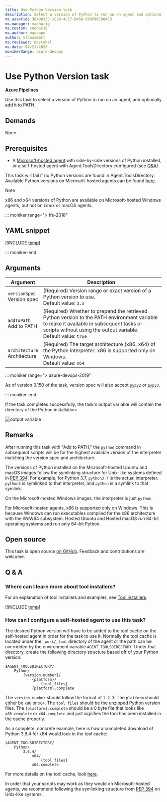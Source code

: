 ```yaml
---
title: Use Python Version task
description: Select a version of Python to run on an agent and optionally add it to PATH
ms.assetid: 3E49833C-1C28-4C17-B45A-569F06C00AC3
ms.manager: madhurig
ms.custom: seodec18
ms.author: macoope
author: vtbassmatt
ms.reviewer: dastahel
ms.date: 04/21/2020
monikerRange: azure-devops
---
```


# Use Python Version task

**Azure Pipelines**

Use this task to select a version of Python to run on an agent, and optionally add it to PATH.

## Demands

None

## Prerequisites

- A [Microsoft-hosted agent](../../agents/hosted.md#software) with side-by-side versions of Python installed, or a self-hosted agent with Agent.ToolsDirectory configured (see [Q&A](#how-can-i-configure-a-self-hosted-agent-to-use-this-task)).

This task will fail if no Python versions are found in Agent.ToolsDirectory. Available Python versions on Microsoft-hosted agents can be found [here](../../agents/hosted.md#software).

> [!Note]
> x86 and x64 versions of Python are available on Microsoft-hosted Windows agents, but not on Linux or macOS agents.

::: moniker range="> tfs-2018"

## YAML snippet

[!INCLUDE [temp](../includes/yaml/UsePythonVersionV0.md)]

::: moniker-end

## Arguments

| Argument                         | Description                                                                                                                                                                                                  |
| -------------------------------- | ------------------------------------------------------------------------------------------------------------------------------------------------------------------------------------------------------------ |
| `versionSpec`<br/> Version spec  | (Required) Version range or exact version of a Python version to use. <br/>Default value: `3.x`                                                                                                              |
| `addToPath`<br/> Add to PATH     | (Required) Whether to prepend the retrieved Python version to the PATH environment variable to make it available in subsequent tasks or scripts without using the output variable.<br/>Default value: `true` |
| `architecture`<br/> Architecture | (Required) The target architecture (x86, x64) of the Python interpreter. x86 is supported only on Windows.<br/>Default value: `x64`                                                                          |

::: moniker range="> azure-devops-2019"

As of version 0.150 of the task, version spec will also accept `pypy2` or `pypy3`.

::: moniker-end

If the task completes successfully, the task's output variable will contain the directory of the Python installation:

![output variable](media/use_python_version_output_variable.png)

## Remarks

After running this task with "Add to PATH," the `python` command in subsequent scripts will be for the highest available version of the interpreter matching the version spec and architecture.

The versions of Python installed on the Microsoft-hosted Ubuntu and macOS images follow the symlinking structure for Unix-like systems defined in [PEP 394](https://www.python.org/dev/peps/pep-0394/).
For example, for Python 3.7, `python3.7` is the actual interpreter.
`python3` is symlinked to that interpreter, and `python` is a symlink to that symlink.

On the Microsoft-hosted Windows images, the interpreter is just `python`.

For Microsoft-hosted agents, x86 is supported only on Windows.
This is because Windows can run executables compiled for the x86 architecture with the WoW64 subsystem.
Hosted Ubuntu and Hosted macOS run 64-bit operating systems and run only 64-bit Python.

## Open source

This task is open source [on GitHub](https://github.com/Microsoft/azure-pipelines-tasks). Feedback and contributions are welcome.

## Q & A

<!-- BEGINSECTION class="md-qanda" -->

### Where can I learn more about tool installers?

For an explanation of tool installers and examples, see [Tool installers](../../process/tasks.md#tool-installers).

[!INCLUDE [temp](../../includes/qa-agents.md)]

### How can I configure a self-hosted agent to use this task?

The desired Python version will have to be added to the tool cache on the self-hosted agent in order for the task to use it. Normally the tool cache is located under the `_work/_tool` directory of the agent or the path can be overridden by the environment variable `AGENT_TOOLSDIRECTORY`. Under that directory, create the following directory structure based off of your Python version:

```
$AGENT_TOOLSDIRECTORY/
    Python/
        {version number}/
            {platform}/
                {tool files}
            {platform}.complete
```

The `version number` should follow the format of `1.2.3`.
The `platform` should either be `x86` or `x64`.
The `tool files` should be the unzipped Python version files.
The `{platform}.complete` should be a 0 byte file that looks like `x86.complete` or `x64.complete` and just signifies the tool has been installed in the cache properly.

As a complete, concrete example, here is how a completed download of Python 3.6.4 for x64 would look in the tool cache:

```
$AGENT_TOOLSDIRECTORY/
    Python/
        3.6.4/
            x64/
                {tool files}
            x64.complete
```

For more details on the tool cache, look [here](https://github.com/Microsoft/vsts-task-tool-lib/blob/master/docs/overview.md#tool-cache).

In order that your scripts may work as they would on Microsoft-hosted agents, we recommend following the symlinking structure from [PEP 394](https://www.python.org/dev/peps/pep-0394/) on Unix-like systems.

<!-- ENDSECTION -->
